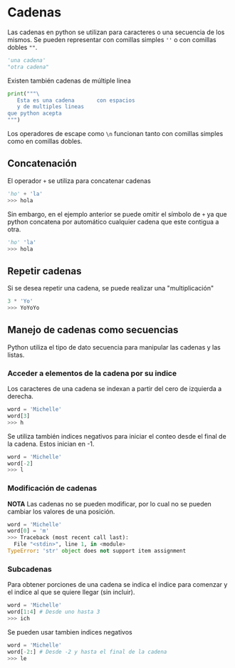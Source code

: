 # Cadenas

Las cadenas en python se utilizan para caracteres o una secuencia de los mismos.
Se pueden representar con comillas simples `''` o con comillas dobles `""`.

```python
'una cadena'
"otra cadena"
```

Existen también cadenas de múltiple linea

```python
print("""\
   Esta es una cadena       con espacios
   y de multiples lineas
que python acepta
""")
```

Los operadores de escape como `\n` funcionan tanto con comillas simples como en comillas dobles.

## Concatenación

El operador `+` se utiliza para concatenar cadenas

```python
'ho' + 'la'
>>> hola
```

Sin embargo, en el ejemplo anterior se puede omitir el símbolo de `+` ya que python concatena por automático cualquier cadena que este contigua a otra.

```python
'ho' 'la'
>>> hola
```

## Repetir cadenas

Si se desea repetir una cadena, se puede realizar una "multiplicación"

```python
3 * 'Yo'
>>> YoYoYo
```

## Manejo de cadenas como secuencias

Python utiliza el tipo de dato secuencia para manipular las cadenas y las listas.

### Acceder a elementos de la cadena por su indice

Los caracteres de una cadena se indexan a partir del cero de izquierda a derecha.

```python
word = 'Michelle'
word[3]
>>> h
```

Se utiliza también indices negativos para iniciar el conteo desde el final de la cadena. Estos inician en -1.

```python
word = 'Michelle'
word[-2]
>>> l
```

### Modificación de cadenas

**NOTA** Las cadenas no se pueden modificar, por lo cual no se pueden cambiar los valores de una posición.

```python
word = 'Michelle'
word[0] = 'm'
>>> Traceback (most recent call last):
  File "<stdin>", line 1, in <module>
TypeError: 'str' object does not support item assignment
```

### Subcadenas

Para obtener porciones de una cadena se indica el indice para comenzar y el indice al que se quiere llegar (sin incluir).

```python
word = 'Michelle'
word[1:4] # Desde uno hasta 3
>>> ich
```

Se pueden usar tambien indices negativos

```python
word = 'Michelle'
word[-2:] # Desde -2 y hasta el final de la cadena
>>> le
```
